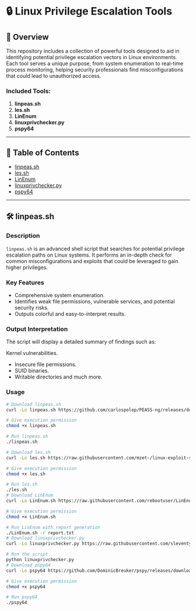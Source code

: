# 🔒 Linux Privilege Escalation Tools

## 📝 Overview

This repository includes a collection of powerful tools designed to aid in identifying potential privilege escalation vectors in Linux environments. Each tool serves a unique purpose, from system enumeration to real-time process monitoring, helping security professionals find misconfigurations that could lead to unauthorized access.

### Included Tools:

1. **linpeas.sh**
2. **les.sh**
3. **LinEnum**
4. **linuxprivchecker.py**
5. **pspy64**

---

## 📑 Table of Contents

- [linpeas.sh](#linpeassh)
- [les.sh](#lessh)
- [LinEnum](#linenum)
- [linuxprivchecker.py](#linuxprivcheckerpy)
- [pspy64](#pspy64)

---

## 🛠 linpeas.sh

### Description
`linpeas.sh` is an advanced shell script that searches for potential privilege escalation paths on Linux systems. It performs an in-depth check for common misconfigurations and exploits that could be leveraged to gain higher privileges.

### Key Features
- Comprehensive system enumeration.
- Identifies weak file permissions, vulnerable services, and potential security risks.
- Outputs colorful and easy-to-interpret results.

### Output Interpretation
The script will display a detailed summary of findings such as:

Kernel vulnerabilities.
- Insecure file permissions.
- SUID binaries.
- Writable directories and much more.
### Usage
```bash
# Download linpeas.sh
curl -Lo linpeas.sh https://github.com/carlospolop/PEASS-ng/releases/download/refs/tags/20230918-linpeas-ng-release/linpeas.sh

# Give execution permission
chmod +x linpeas.sh

# Run linpeas.sh
./linpeas.sh

# Download les.sh
curl -Lo les.sh https://raw.githubusercontent.com/mzet-/linux-exploit-suggester/master/les.sh

# Give execution permission
chmod +x les.sh

# Run les.sh
./les.sh
# Download LinEnum
curl -Lo LinEnum.sh https://raw.githubusercontent.com/rebootuser/LinEnum/master/LinEnum.sh

# Give execution permission
chmod +x LinEnum.sh

# Run LinEnum with report generation
./LinEnum.sh -r report.txt
# Download linuxprivchecker.py
curl -Lo linuxprivchecker.py https://raw.githubusercontent.com/sleventyeleven/linuxprivchecker/master/linuxprivchecker.py

# Run the script
python linuxprivchecker.py
# Download pspy64
curl -Lo pspy64 https://github.com/DominicBreuker/pspy/releases/download/v1.2.1/pspy64

# Give execution permission
chmod +x pspy64

# Run pspy64
./pspy64

